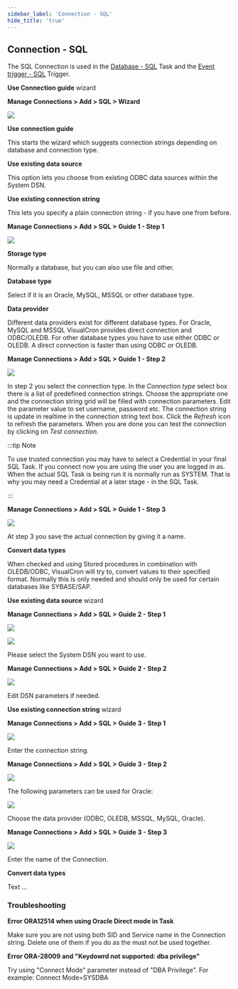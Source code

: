 ```yaml
---
sidebar_label: 'Connection - SQL'
hide_title: 'true'
---
```


## Connection - SQL

The SQL Connection is used in the [Database - SQL](../../client-user-interface/server/job-tasks/database-tasks/sql) Task and the [Event trigger - SQL](event-trigger-sql) Trigger.
 
**Use Connection guide** wizard
 
**Manage Connections > Add > SQL > Wizard**

![](../../../static/img/connectionsqlwizard1.png)

**Use connection guide**

This starts the wizard which suggests connection strings depending on database and connection type.
 
**Use existing data source**

This option lets you choose from existing ODBC data sources within the System DSN.
 
**Use existing connection string**

This lets you specify a plain connection string - if you have one from before.
 
**Manage Connections > Add > SQL > Guide 1 - Step 1**

![](../../../static/img/connectionsqlguide1.png)

**Storage type**

Normally a database, but you can also use file and other.
 
**Database type**

Select if it is an Oracle, MySQL, MSSQL or other database type.
 
**Data provider**

Different data providers exist for different database types. For Oracle, MySQL and MSSQL VisualCron provides direct connection and ODBC/OLEDB. For other database types you have to use either ODBC or OLEDB. A direct connection is faster than using ODBC or OLEDB.
 
**Manage Connections > Add > SQL > Guide 1 - Step 2**

![](../../../static/img/connectionsqlguide2.png)

In step 2 you select the connection type. In the _Connection type_ select box there is a list of predefined connection strings. Choose the appropriate one and the connection string grid will be filled with connection parameters. Edit the parameter value to set username, password etc. The connection string is update in realtime in the connection string text box. Click the _Refresh_ icon to refresh the parameters. When you are done you can test the connection by clicking on _Test connection_.
 
:::tip Note 

To use trusted connection you may have to select a Credential in your final SQL Task. If you connect now you are using the user you are logged in as. When the actual SQL Task is being run it is normally run as SYSTEM. That is why you may need a Credential at a later stage - in the SQL Task.

:::
 
**Manage Connections > Add > SQL > Guide 1 - Step 3**

![](../../../static/img/connectionsqlguide3.png)

At step 3 you save the actual connection by giving it a name.
 
**Convert data types**

When checked and using Stored procedures in combination with OLEDB/ODBC, VisualCron will try to, convert values to their specified format. Normally this is only needed and should only be used for certain databases like SYBASE/SAP.
 
**Use existing data source** wizard
 
**Manage Connections > Add > SQL > Guide 2 - Step 1**

![](../../../static/img/connectionsqlwizard2step1.png)

![](../../../static/img/clip333444084.gif)

Please select the System DSN you want to use.
 
**Manage Connections > Add > SQL > Guide 2 - Step 2**

![](../../../static/img/clip333444085.gif)

Edit DSN parameters if needed.
 
**Use existing connection string** wizard
 
**Manage Connections > Add > SQL > Guide 3 - Step 1**

![](../../../static/img/connectionsqlwizard3step1.png)

Enter the connection string.
 
**Manage Connections > Add > SQL > Guide 3 - Step 2**

![](../../../static/img/connectionsqlwizard3step2.png)

The following parameters can be used for Oracle:

![](../../../static/img/oracleparameters.png)

Choose the data provider (ODBC, OLEDB, MSSQL, MySQL, Oracle).
 
**Manage Connections > Add > SQL > Guide 3 - Step 3**

![](../../../static/img/connectionsqlwizard3step3.png)

Enter the name of the Connection.
 
**Convert data types**

Text ...
 
### Troubleshooting

**Error ORA12514 when using Oracle Direct mode in Task**

Make sure you are not using both SID and Service name in the Connection string. Delete one of them if you do as the must not be used together.
 
**Error ORA-28009 and "Keydowrd not supported: dba privilege"**

Try using "Connect Mode" parameter instead of "DBA Privilege". For example: Connect Mode=SYSDBA